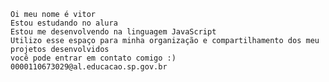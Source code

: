 	Oi meu nome é vitor
	Estou estudando no alura
	Estou me desenvolvendo na linguagem JavaScript
	Utilizo esse espaço para minha organização e compartilhamento dos meu projetos desenvolvidos
	você pode entrar em contato comigo :)
	0000110673029@al.educacao.sp.gov.br
